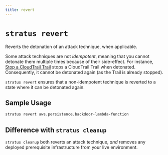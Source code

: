 ```yaml
---
title: revert
---
```

# `stratus revert`

Reverts the detonation of an attack technique, when applicable.

Some attack techniques are not *idempotent*, meaning that you cannot detonate them multiple times because of their side-effect.
For instance, [Stop a CloudTrail Trail](https://stratus-red-team.cloud/attack-techniques/AWS/aws.defense-evasion.stop-cloudtrail/) stops a CloudTrail Trail when detonated. Consequently, it cannot be detonated again (as the Trail is already stopped).

`stratus revert` ensures that a non-idempotent technique is reverted to a state where it can be detonated again.

## Sample Usage

```bash title="Revert an attack technique"
stratus revert aws.persistence.backdoor-lambda-function
```

## Difference with `stratus cleanup`

`stratus cleanup` both reverts an attack technique, *and* removes any deployed prerequisite infrastructure from your live environment. 
